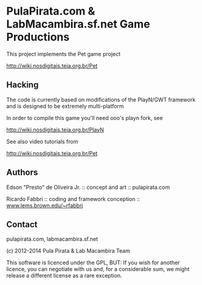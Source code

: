 # PulaPirata.com & LabMacambira.sf.net Game Productions

This project implements the Pet game project

  http://wiki.nosdigitais.teia.org.br/Pet


## Hacking

The code is currently based on modifications of the PlayN/GWT framework and is
designed to be extremely multi-platform

In order to compile this game you'll need ooo's playn fork, see

  http://wiki.nosdigitais.teia.org.br/PlayN

See also video tutorials from 
  
  http://wiki.nosdigitais.teia.org.br/Pet

## Authors

Edson "Presto" de Oliveira Jr. :: concept and art :: pulapirata.com

Ricardo Fabbri :: coding and framework conception :: www.lems.brown.edu/~rfabbri

## Contact

pulapirata.com, labmacambira.sf.net


(c) 2012-2014 Pula Pirata & Lab Macambira Team  

This software is licenced under the GPL, BUT: If you wish for another licence,
you can negotiate with us and, for a considerable sum, we might release a
different license as a rare exception.
